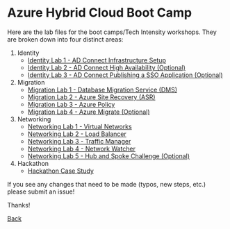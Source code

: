 # Azure Hybrid Cloud Boot Camp

Here are the lab files for the boot camps/Tech Intensity workshops.  They are broken down into four distinct areas:

1. Identity
    - [Identity Lab 1 - AD Connect Infrastructure Setup](01_HybridCloud_IdentityLab01_ADConnect.md)
    - [Identity Lab 2 - AD Connect High Availability (Optional)](https://github.com/one-commercial-partner/OCPScale/blob/master/docs/Azure/BootCamps/HybridCloud/01_HybridCloud_IdentityLab02_ADConnectOptionalFeatures.md)
    - [Identity Lab 3 - AD Connect Publishing a SSO Application (Optional)](https://github.com/one-commercial-partner/OCPScale/blob/master/docs/Azure/BootCamps/HybridCloud/01_HybridCloud_IdentityLab03_SSOApp(Optional).md)
2. Migration
    - [Migration Lab 1 - Database Migration Service (DMS)](https://github.com/one-commercial-partner/OCPScale/blob/master/docs/Azure/BootCamps/HybridCloud/02_HybridCloud_Migration_Lab01_DMS.md)
    - [Migration Lab 2 - Azure Site Recovery (ASR)](https://github.com/one-commercial-partner/OCPScale/blob/master/docs/Azure/BootCamps/HybridCloud/02_HybridCloud_Migration_Lab02_ASR.md)
    - [Migration Lab 3 - Azure Policy](02_HybridCloud_Migration_Lab03_AzurePolicy.md)
    - [Migration Lab 4 - Azure Migrate (Optional)](02_HybridCloud_Migration_Lab04_AzureMigrate.md)
3. Networking
    - [Networking Lab 1 - Virtual Networks](03_HybridCloud_Networking_Lab02_LoadBalancer.md)
    - [Networking Lab 2 - Load Balancer](03_HybridCloud_Networking_Lab01_VirtualNetworks.md)
    - [Networking Lab 3 - Traffic Manager](03_HybridCloud_Networking_Lab03_TrafficManager.md)
    - [Networking Lab 4 - Network Watcher](03_HybridCloud_Networking_Lab04_NetworkWatcher.md)
    - [Networking Lab 5 - Hub and Spoke Challenge (Optional)](03_HybridCloud_Networking_Lab05_HubSpokeChallenge.md)
4. Hackathon
    - [Hackathon Case Study](04_Hybrid_Cloud_Hackathon_CaseStudy.md)

If you see any changes that need to be made (typos, new steps, etc.) please submit an issue!

Thanks!

[Back](../)
